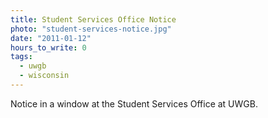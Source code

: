 ```yaml
---
title: Student Services Office Notice
photo: "student-services-notice.jpg"
date: "2011-01-12"
hours_to_write: 0
tags:
  - uwgb
  - wisconsin
---
```


Notice in a window at the Student Services Office at UWGB.
